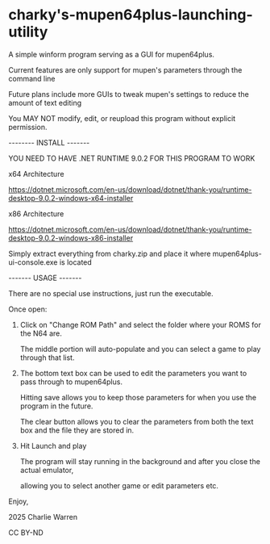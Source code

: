 # charky's-mupen64plus-launching-utility
A simple winform program serving as a GUI for mupen64plus. 

Current features are only support for mupen's parameters through the command line

Future plans include more GUIs to tweak mupen's settings to reduce the amount of text editing

You MAY NOT modify, edit, or reupload this program without explicit permission.

-------- INSTALL -------

YOU NEED TO HAVE .NET RUNTIME 9.0.2 FOR THIS PROGRAM TO WORK

x64 Architecture

https://dotnet.microsoft.com/en-us/download/dotnet/thank-you/runtime-desktop-9.0.2-windows-x64-installer

x86 Architecture

https://dotnet.microsoft.com/en-us/download/dotnet/thank-you/runtime-desktop-9.0.2-windows-x86-installer

Simply extract everything from charky.zip and place it where mupen64plus-ui-console.exe is located


------- USAGE -------

There are no special use instructions, just run the executable.


Once open:
1. Click on "Change ROM Path" and select the folder where your ROMS for the N64 are.
   
   The middle portion will auto-populate and you can select a game to play through that list.

   
2. The bottom text box can be used to edit the parameters you want to pass through to mupen64plus.
   
   Hitting save allows you to keep those parameters for when you use the program in the future.
   
   The clear button allows you to clear the parameters from both the text box and the file they are stored in.

   
3. Hit Launch and play

   The program will stay running in the background and after you close the actual emulator,
   
   allowing you to select another game or edit parameters etc.


Enjoy,

2025 Charlie Warren 

CC BY-ND

